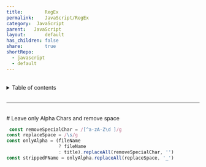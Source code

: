 ```yaml
---
title:        RegEx
permalink:    JavaScript/RegEx
category:  JavaScript
parent:   JavaScript
layout:       default
has_children: false
share:        true
shortRepo:
  - javascript
  - default          
---
```



<br/>          

<details markdown="block">                
<summary>                
Table of contents                
</summary>                
{: .text-delta }                
1. TOC                
{:toc}                
</details>                

<br/>                

***                

<br/>
# Leave only Alpha Chars and remove space

```javascript
 const removeSpecialChar = /[^a-zA-Z\d ]/g
const replaceSpace = /\s/g
const onlyAlpha = (fileName
                   ? fileName
                   : title).replaceAll(removeSpecialChar, '')
const strippedFName = onlyAlpha.replaceAll(replaceSpace, '_')
```